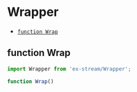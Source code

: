 # Wrapper

- [`function Wrap`](#function-wrap)

<a id="function-wrap"></a><h2>function Wrap</h2>
``` javascript
import Wrapper from 'ex-stream/Wrapper';
```
``` javascript
function Wrap()
```
